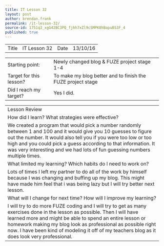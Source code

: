 ```yaml
---
title: IT Lesson 32
layout: post
author: brendan.frank
permalink: /it-lesson-32/
source-id: 1751q3_xgG42BC3PQ_fjhh7xZl9cSMPK8hBapuBS3F_4
published: true
---
```

<table>
  <tr>
    <td>Title</td>
    <td>IT Lesson 32</td>
    <td>Date</td>
    <td>13/10/16</td>
  </tr>
</table>


<table>
  <tr>
    <td>Starting point:</td>
    <td>Newly changed blog & FUZE project stage 1-4</td>
  </tr>
  <tr>
    <td>Target for this lesson?</td>
    <td>To make my blog better and to finish the FUZE project stage</td>
  </tr>
  <tr>
    <td>Did I reach my target? </td>
    <td>Yes I did.</td>
  </tr>
</table>


<table>
  <tr>
    <td>Lesson Review</td>
  </tr>
  <tr>
    <td>How did I learn? What strategies were effective? </td>
  </tr>
  <tr>
    <td>We created a program that would pick a number randomly between 1 and 100 and it would give you 10 guesses to figure out the number. It would also tell you if you were too low or too high and you could pick a guess according to that information. It was very interesting and we had lots of fun guessing numbers multiple times.</td>
  </tr>
  <tr>
    <td>What limited my learning? Which habits do I need to work on? </td>
  </tr>
  <tr>
    <td>Lots of times I left my partner to do all of the work by himself because I was changing and buffing up my blog. This might have made him feel that i was being lazy but I will try better next lesson.</td>
  </tr>
  <tr>
    <td>What will I change for next time? How will I improve my learning?</td>
  </tr>
  <tr>
    <td>I will try to do more FUZE coding and I will try to get as many exercises done in the lesson as possible. Then I will have learned more and might be able to spend an entire lesson or homework making my blog look as professional as possible right now. I have been kind of modeling it off of my teachers blog as it does look very professional.</td>
  </tr>
</table>


